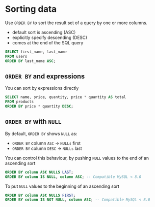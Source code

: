 # Sorting data

Use `ORDER BY` to sort the result set of a query by one or more columns.

- default sort is ascending (ASC)
- explicitly specify descending (DESC)
- comes at the end of the SQL query

```sql
SELECT first_name, last_name
FROM users
ORDER BY last_name ASC;
```

## `ORDER BY` and expressions

You can sort by expressions directly

```sql
SELECT name, price, quantity, price * quantity AS total
FROM products
ORDER BY price * quantity DESC;
```

## `ORDER BY` with `NULL`

By default, `ORDER BY` shows `NULL` as:

- `ORDER BY` column `ASC` -> `NULLs` first
- `ORDER BY` column `DESC` -> `NULLs` last

You can control this behaviour, by pushing `NULL` values to the end of an ascending sort

```sql
ORDER BY column ASC NULLS LAST;
ORDER BY column IS NULL, column ASC; -- Compatible MySQL < 8.0
```

To put `NULL` values to the beginning of an ascending sort

```sql
ORDER BY column ASC NULLS FIRST;
ORDER BY column IS NOT NULL, column ASC; -- Compatible MySQL < 8.0
```
